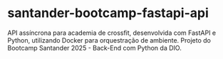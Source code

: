 # santander-bootcamp-fastapi-api
API assíncrona para academia de crossfit, desenvolvida com FastAPI e Python, utilizando Docker para orquestração de ambiente. Projeto do Bootcamp Santander 2025 - Back-End com Python da DIO.
